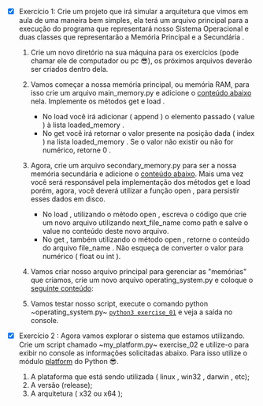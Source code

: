 - [x] Exercício 1: Crie um projeto que irá simular a arquitetura que vimos em aula de uma maneira bem simples, ela terá um arquivo principal para a execução do programa que representará nosso Sistema Operacional e duas classes que representarão a Memória Principal e a Secundária .

  1. Crie um novo diretório na sua máquina para os exercícios (pode chamar ele de computador ou pc 😎), os próximos arquivos deverão ser criados dentro dela.
  2. Vamos começar a nossa memória principal, ou memória RAM, para isso crie um arquivo main_memory.py e adicione o [conteúdo abaixo](./compiuter/main_memory.py) nela. Implemente os métodos get e load .
     - No load você irá adicionar ( append ) o elemento passado ( value ) à lista loaded_memory .
     - No get você irá retornar o valor presente na posição dada ( index ) na lista loaded_memory . Se o valor não existir ou não for numérico, retorne 0 .
  3. Agora, crie um arquivo secondary_memory.py para ser a nossa memória secundária e adicione o [conteúdo abaixo](./compiuter/secondary_memory.py). Mais uma vez você será responsável pela implementação dos métodos get e load porém, agora, você deverá utilizar a função open , para persistir esses dados em disco.
     - No load , utilizando o método open , escreva o código que crie um novo arquivo utilizando next_file_name como path e salve o value no conteúdo deste novo arquivo.
     - No get , também utilizando o método open , retorne o conteúdo do arquivo file_name . Não esqueça de converter o valor para numérico ( float ou int ).
  4. Vamos criar nosso arquivo principal para gerenciar as "memórias" que criamos, crie um novo arquivo operating_system.py e coloque o [seguinte conteúdo](./compiuter/operating_system.py):

  5. Vamos testar nosso script, execute o comando python ~operating_system.py~ [`python3 exercise_01`](exercise_01.py) e veja a saída no console.

- [x] Exercício 2 : Agora vamos explorar o sistema que estamos utilizando. Crie um script chamado ~my_platform.py~ exercise_02 e utilize-o para exibir no console as informações solicitadas abaixo. Para isso utilize o módulo [platform](https://docs.python.org/3/library/platform.html) do Python 😎.

  1. A plataforma que está sendo utilizada ( linux , win32 , darwin , etc);
  2. A versão (release);
  3. A arquitetura ( x32 ou x64 );
